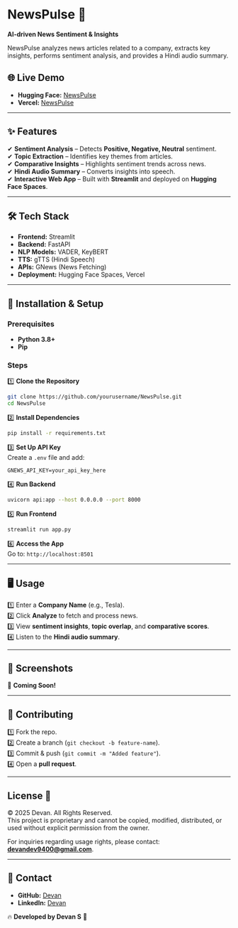 # NewsPulse 📰  

**AI-driven News Sentiment & Insights**  

NewsPulse analyzes news articles related to a company, extracts key insights, performs sentiment analysis, and provides a Hindi audio summary.  

## 🌐 Live Demo  
- **Hugging Face:** [NewsPulse](https://huggingface.co/spaces/devan-s/NewsPulse)
- **Vercel:** [NewsPulse](https://my-huggingface-app.vercel.app/)  

---

## ✨ Features  

✔ **Sentiment Analysis** – Detects **Positive, Negative, Neutral** sentiment.  
✔ **Topic Extraction** – Identifies key themes from articles.  
✔ **Comparative Insights** – Highlights sentiment trends across news.  
✔ **Hindi Audio Summary** – Converts insights into speech.  
✔ **Interactive Web App** – Built with **Streamlit** and deployed on **Hugging Face Spaces**.  

---

## 🛠 Tech Stack  

- **Frontend:** Streamlit  
- **Backend:** FastAPI  
- **NLP Models:** VADER, KeyBERT  
- **TTS:** gTTS (Hindi Speech)  
- **APIs:** GNews (News Fetching)  
- **Deployment:** Hugging Face Spaces, Vercel  

---

## 🚀 Installation & Setup  

### Prerequisites  
- **Python 3.8+**  
- **Pip**  

### Steps  

1️⃣ **Clone the Repository**  
```bash
git clone https://github.com/yourusername/NewsPulse.git
cd NewsPulse
```

2️⃣ **Install Dependencies**  
```bash
pip install -r requirements.txt
```

3️⃣ **Set Up API Key**  
Create a `.env` file and add:  
```
GNEWS_API_KEY=your_api_key_here
```

4️⃣ **Run Backend**  
```bash
uvicorn api:app --host 0.0.0.0 --port 8000
```

5️⃣ **Run Frontend**  
```bash
streamlit run app.py
```

6️⃣ **Access the App**  
Go to: `http://localhost:8501`  

---

## 🖥 Usage  

1️⃣ Enter a **Company Name** (e.g., Tesla).  
2️⃣ Click **Analyze** to fetch and process news.  
3️⃣ View **sentiment insights**, **topic overlap**, and **comparative scores**.  
4️⃣ Listen to the **Hindi audio summary**.  

---

## 📸 Screenshots  
📌 **Coming Soon!**  

---

## 🤝 Contributing  

1️⃣ Fork the repo.  
2️⃣ Create a branch (`git checkout -b feature-name`).  
3️⃣ Commit & push (`git commit -m "Added feature"`).  
4️⃣ Open a **pull request**.  

---

## License 📜

© 2025 Devan. All Rights Reserved.  
This project is proprietary and cannot be copied, modified, distributed, or used without explicit permission from the owner.  

For inquiries regarding usage rights, please contact: **devandev9400@gmail.com**.

---

## 📧 Contact  

- **GitHub:** [Devan](https://github.com/Devan7117)
- **LinkedIn:** [Devan](https://www.linkedin.com/in/devan-s-9941591b7/)  

🔥 **Developed by Devan S** 🚀  
